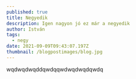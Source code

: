 ```yaml
---
published: true
title: Negyedik
description: Igen nagyon jó ez már a negyedik
author: István
tags:
  - negy
date: 2021-09-09T09:43:07.197Z
thumbnail: /blogpostimages/blog.jpg
---
```


wqdwqdwqddqwdqqwdwqdwqdqwdq

